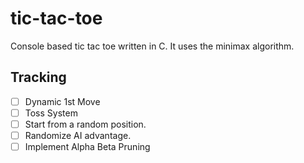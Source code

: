 
# tic-tac-toe
Console based tic tac toe written in C. It uses the minimax algorithm.

## Tracking
- [ ] Dynamic 1st Move
- [ ] Toss System
- [ ] Start from a random position.
- [ ] Randomize AI advantage.
- [ ] Implement Alpha Beta Pruning

